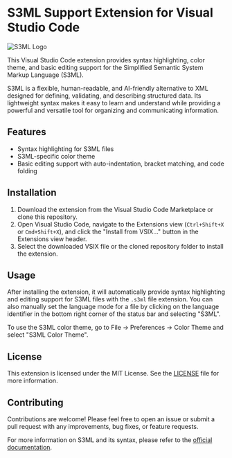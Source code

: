 # S3ML Support Extension for Visual Studio Code

![S3ML Logo](./s3ml-logo.svg)

This Visual Studio Code extension provides syntax highlighting, color theme, and basic editing support for the Simplified Semantic System Markup Language (S3ML).

S3ML is a flexible, human-readable, and AI-friendly alternative to XML designed for defining, validating, and describing structured data. Its lightweight syntax makes it easy to learn and understand while providing a powerful and versatile tool for organizing and communicating information.

## Features

- Syntax highlighting for S3ML files
- S3ML-specific color theme
- Basic editing support with auto-indentation, bracket matching, and code folding

## Installation

1. Download the extension from the Visual Studio Code Marketplace or clone this repository.
2. Open Visual Studio Code, navigate to the Extensions view (`Ctrl+Shift+X` or `Cmd+Shift+X`), and click the "Install from VSIX..." button in the Extensions view header.
3. Select the downloaded VSIX file or the cloned repository folder to install the extension.

## Usage

After installing the extension, it will automatically provide syntax highlighting and editing support for S3ML files with the `.s3ml` file extension. You can also manually set the language mode for a file by clicking on the language identifier in the bottom right corner of the status bar and selecting "S3ML".

To use the S3ML color theme, go to File -> Preferences -> Color Theme and select "S3ML Color Theme".

## License

This extension is licensed under the MIT License. See the [LICENSE](LICENSE) file for more information.

## Contributing

Contributions are welcome! Please feel free to open an issue or submit a pull request with any improvements, bug fixes, or feature requests.

For more information on S3ML and its syntax, please refer to the [official documentation](https://s3ml.org).

